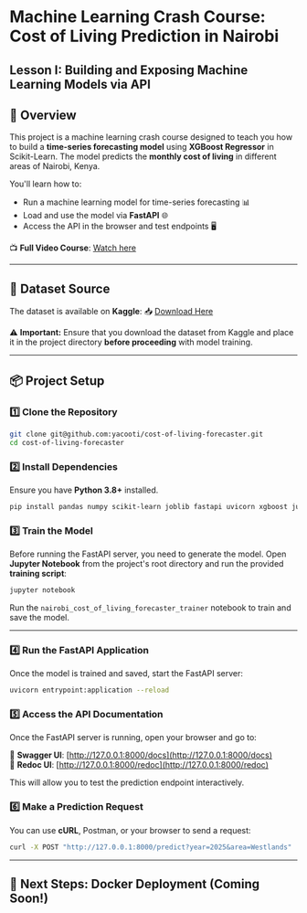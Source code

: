 # **Machine Learning Crash Course: Cost of Living Prediction in Nairobi**

## **Lesson I: Building and Exposing Machine Learning Models via API**

## **📌 Overview**
This project is a machine learning crash course designed to teach you how to build a **time-series forecasting model** using **XGBoost Regressor** in Scikit-Learn. The model predicts the **monthly cost of living** in different areas of Nairobi, Kenya.

You'll learn how to:
- Run a machine learning model for time-series forecasting 📊
- Load and use the model via **FastAPI** 🌐
- Access the API in the browser and test endpoints 🖥️

📺 **Full Video Course**: [Watch here](https://youtu.be/N_F-Hw6RbVw?si=M9TeJj0n-vJX0LsH)

---

## **📂 Dataset Source**
The dataset is available on **Kaggle**:
📥 [Download Here](https://www.kaggle.com/datasets/yacooti/cost-of-living-in-nairobi)

⚠️ **Important:** Ensure that you download the dataset from Kaggle and place it in the project directory **before proceeding** with model training.

---

## **📦 Project Setup**

### **1️⃣ Clone the Repository**
```sh
git clone git@github.com:yacooti/cost-of-living-forecaster.git
cd cost-of-living-forecaster
```

### **2️⃣ Install Dependencies**
Ensure you have **Python 3.8+** installed.
```sh
pip install pandas numpy scikit-learn joblib fastapi uvicorn xgboost jupyter
```

### **3️⃣ Train the Model**
Before running the FastAPI server, you need to generate the model. Open **Jupyter Notebook** from the project's root directory and run the provided **training script**:

```sh
jupyter notebook
```

Run the `nairobi_cost_of_living_forecaster_trainer` notebook to train and save the model.

---

### **4️⃣ Run the FastAPI Application**
Once the model is trained and saved, start the FastAPI server:
```sh
uvicorn entrypoint:application --reload
```

### **5️⃣ Access the API Documentation**
Once the FastAPI server is running, open your browser and go to:

🔹 **Swagger UI**: [http://127.0.0.1:8000/docs](http://127.0.0.1:8000/docs)  
🔹 **Redoc UI**: [http://127.0.0.1:8000/redoc](http://127.0.0.1:8000/redoc)

This will allow you to test the prediction endpoint interactively.

### **6️⃣ Make a Prediction Request**
You can use **cURL**, Postman, or your browser to send a request:
```sh
curl -X POST "http://127.0.0.1:8000/predict?year=2025&area=Westlands"
```

---

## **🚀 Next Steps: Docker Deployment (Coming Soon!)**
